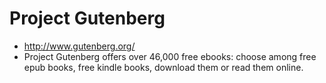 Project Gutenberg
=================

-   <http://www.gutenberg.org/>
-   Project Gutenberg offers over 46,000 free ebooks: choose among free
    epub books, free kindle books, download them or read them online.

